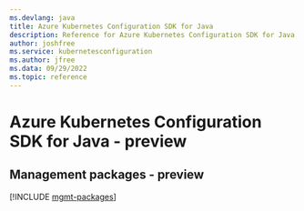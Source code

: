 ```yaml
---
ms.devlang: java
title: Azure Kubernetes Configuration SDK for Java
description: Reference for Azure Kubernetes Configuration SDK for Java
author: joshfree
ms.service: kubernetesconfiguration
ms.author: jfree
ms.data: 09/29/2022
ms.topic: reference
---
```

# Azure Kubernetes Configuration SDK for Java - preview

## Management packages - preview
[!INCLUDE [mgmt-packages](kubernetes-configuration-mgmt-index.md)]